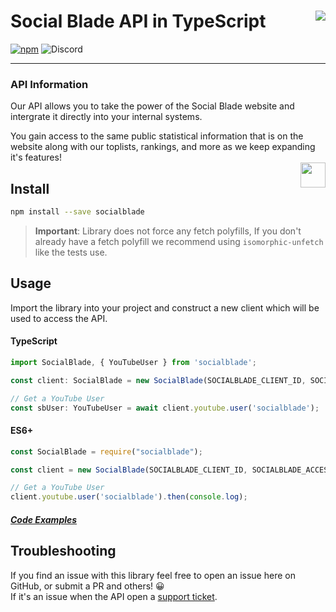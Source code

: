 # Social Blade API in TypeScript [<img align="right" src="https://socialblade.com/images/media/red/2.png">](https://socialblade.com/b)

[![npm](https://img.shields.io/npm/v/socialblade.svg)](https://www.npmjs.com/package/socialblade)
![Discord](https://img.shields.io/discord/125022847562285056?color=7289DA&label=Discord)

---

### API Information
Our API allows you to take the power of the Social Blade website and intergrate it directly into your internal systems.

You gain access to the same public statistical information that is on the website along with our toplists, rankings, and more as we keep expanding it's features!  
[<img align="right" height="40px" src="https://cdn.t.pics/socialblade-get-started.png">](https://socialblade.com/business-api)

## Install
```bash
npm install --save socialblade
```

> **Important**: Library does not force any fetch polyfills, If you don't already have a fetch polyfill we recommend using `isomorphic-unfetch` like the tests use.

## Usage
Import the library into your project and construct a new client which will be used to access the API.  

#### TypeScript
```ts
import SocialBlade, { YouTubeUser } from 'socialblade';

const client: SocialBlade = new SocialBlade(SOCIALBLADE_CLIENT_ID, SOCIALBLADE_ACCESS_TOKEN);

// Get a YouTube User
const sbUser: YouTubeUser = await client.youtube.user('socialblade');
```

#### ES6+
```js
const SocialBlade = require("socialblade");

const client = new SocialBlade(SOCIALBLADE_CLIENT_ID, SOCIALBLADE_ACCESS_TOKEN);

// Get a YouTube User
client.youtube.user('socialblade').then(console.log);
```

##### [Code Examples](examples)

## Troubleshooting
If you find an issue with this library feel free to open an issue here on GitHub, or submit a PR and others! 😀  
If it's an issue when the API open a [support ticket](https://support.socialblade.com).
